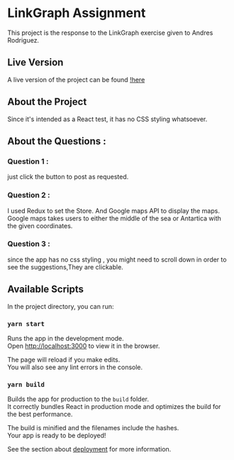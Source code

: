 # LinkGraph Assignment

This project is the response to the LinkGraph exercise given to Andres Rodriguez.

## Live Version

  A live version of the project can be found [!here](https://linkgraph-test.netlify.app/)

## About the Project

  Since it's intended as a React test, it has no CSS styling whatsoever.

## About the Questions : 

### Question 1 : 

  just click the button to post as requested. 


### Question 2 : 

  I used Redux to set the Store. And Google maps API to display the maps.
  Google maps takes users to either the middle of the sea or Antartica with the given coordinates.

### Question 3 : 

  since the app has no css styling , you might need to scroll down in order to see the suggestions,They are clickable.



## Available Scripts

In the project directory, you can run:

### `yarn start`

Runs the app in the development mode.\
Open [http://localhost:3000](http://localhost:3000) to view it in the browser.

The page will reload if you make edits.\
You will also see any lint errors in the console.

### `yarn build`

Builds the app for production to the `build` folder.\
It correctly bundles React in production mode and optimizes the build for the best performance.

The build is minified and the filenames include the hashes.\
Your app is ready to be deployed!

See the section about [deployment](https://facebook.github.io/create-react-app/docs/deployment) for more information.

